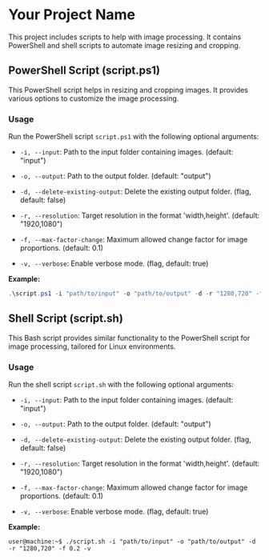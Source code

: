 # Your Project Name

This project includes scripts to help with image processing. It contains PowerShell and shell scripts to automate image resizing and cropping.

## PowerShell Script (script.ps1)

This PowerShell script helps in resizing and cropping images. It provides various options to customize the image processing.

### Usage

Run the PowerShell script `script.ps1` with the following optional arguments:

- `-i, --input`: Path to the input folder containing images. (default: "input")

- `-o, --output`: Path to the output folder. (default: "output")

- `-d, --delete-existing-output`: Delete the existing output folder. (flag, default: false)

- `-r, --resolution`: Target resolution in the format 'width,height'. (default: "1920,1080")

- `-f, --max-factor-change`: Maximum allowed change factor for image proportions. (default: 0.1)

- `-v, --verbose`: Enable verbose mode. (flag, default: true)

**Example:**

```powershell
.\script.ps1 -i "path/to/input" -o "path/to/output" -d -r "1280,720" -f 0.2 -v
```

## Shell Script (script.sh)
This Bash script provides similar functionality to the PowerShell script for image processing, tailored for Linux environments.

### Usage
Run the shell script `script.sh` with the following optional arguments:

- `-i, --input`: Path to the input folder containing images. (default: "input")

- `-o, --output`: Path to the output folder. (default: "output")

- `-d, --delete-existing-output`: Delete the existing output folder. (flag, default: false)

- `-r, --resolution`: Target resolution in the format 'width,height'. (default: "1920,1080")

- `-f, --max-factor-change`: Maximum allowed change factor for image proportions. (default: 0.1)

- `-v, --verbose`: Enable verbose mode. (flag, default: true)

**Example:**

```console
user@machine:~$ ./script.sh -i "path/to/input" -o "path/to/output" -d -r "1280,720" -f 0.2 -v
```